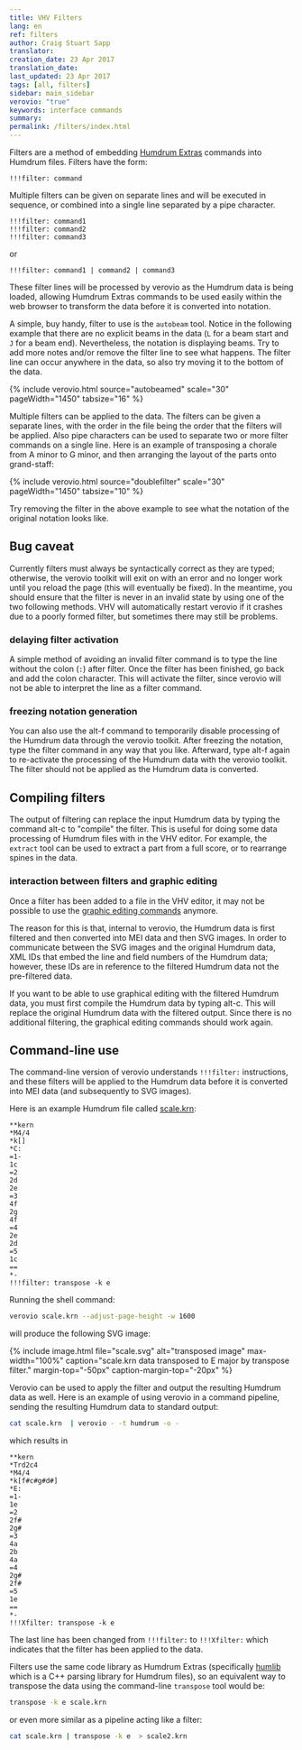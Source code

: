 ```yaml
---
title: VHV Filters
lang: en
ref: filters
author: Craig Stuart Sapp
translator: 
creation_date: 23 Apr 2017
translation_date: 
last_updated: 23 Apr 2017
tags: [all, filters]
sidebar: main_sidebar
verovio: "true"
keywords: interface commands 
summary: 
permalink: /filters/index.html
---
```



Filters are a method of embedding [Humdrum Extras](http://extras.humdrum.org)
commands into Humdrum files.  Filters have the form:

```
!!!filter: command 
```

Multiple filters can be given on separate lines and will be executed in sequence, 
or combined into a single line separated by a pipe character.

```
!!!filter: command1
!!!filter: command2
!!!filter: command3
```

or


```
!!!filter: command1 | command2 | command3
```


These filter lines will be processed by verovio as the Humdrum data is being
loaded, allowing Humdrum Extras commands to be used easily within
the web browser to transform the data before it is converted into notation.


A simple, buy handy, filter to use is the `autobeam` tool.  Notice in the 
following example that there are no explicit beams in the data (`L` for a
beam start and `J` for a beam end).  Nevertheless, the notation is
displaying beams.  Try to add more notes and/or remove the filter line
to see what happens.  The filter line can occur anywhere in the data,
so also try moving it to the bottom of the data.


{% include verovio.html
	source="autobeamed"
	scale="30"
	pageWidth="1450"
	tabsize="16"
%}

<script type="application/json" id="autobeamed">
!!!filter: autobeam
**kern
*M2/4
*MM72
*G:
8d
=1
8g
8b
8a
16cc
16cc
=2
16b
16b
8dd
8g
16g
16a
=3
16b
16b
8cc
8dd
8ee
=4
4.a
8d
=5
8g
8b
8a
16cc
16cc
=6
16b
16b
8dd
8g
16g
16a
=7
8b
8b
8a
16a
16a
=8
4.g
8d
=9
8g
8b
8a
16cc
16cc
=10
8b
8dd
8.g
16a
=11
8.b
16cc
8dd
8ee
=12
4.a
8d
=13
8g
8b
8a
8cc
=14
16b
16dd
16dd
16b
8g
16g
16a
=15
8.b
16cc
8a
8a
=16
4.g
8r
=17
8.dd
16dd
8.ee
16dd
=18
8b
4dd
8d
=19
8.g
16g
8a
8a
=20
4.b
8d
=21
8g
8b
8a
8cc
=22
16b
16dd
16dd
16b
8g
16g
16a
=23
8.b
16cc
8a
8a
=24
4.g
8d
=25
8g
8b
8a
16cc
16cc
=26
16b
16b
8dd
8g
16g
16a
=27
16b
16b
8cc
8dd
8ee
=28
4.a
8d
=29
8g
8b
8a
16cc
16cc
=30
16b
16b
8dd
8g
16g
16a
=31
8b
8b
8a
16a
16a
=32
4.g
8d
=33
8g
8b
8a
16cc
16cc
=34
8b
8dd
8.g
16a
=35
8.b
16cc
8dd
8ee
=36
4.a
8d
=37
8g
8b
8a
8cc
=38
16b
16dd
16dd
16b
8g
16g
16a
=39
8.b
16cc
8a
8a
=40
4.g
8r
=41
8.dd
16dd
8.ee
16dd
=42
8b
4dd
8d
=43
8.g
16g
8a
8a
=44
4.b
8d
=45
8g
8b
8a
8cc
=46
16b
16dd
16dd
16b
8g
16g
16a
=47
8.b
16cc
8a
8a
=48
4.g
8r
==
*-
</script>


Multiple filters can be applied to the data.  The filters can be
given a separate lines, with the order in the file being the order
that the filters will be applied.  Also pipe characters
can be used to separate two or more filter commands on a single line.
Here is an example of transposing a chorale from A minor to G minor,
and then arranging the layout of the parts onto grand-staff:

{% include verovio.html
	source="doublefilter"
	scale="30"
	pageWidth="1450"
	tabsize="10"
%}

<script type="application/x-humdrum" id="doublefilter">
!!!filter: transpose -k g | satb2gs
**kern	**kern	**kern	**kern
*Ibass	*Itenor	*Ialto	*Isoprn
*I"Bass	*I"Tenor	*I"Alto	*I"Soprano
*clefF4	*clefGv2	*clefG2	*clefG2
*k[]	*k[]	*k[]	*k[]
*a:	*a:	*a:	*a:
*M4/4	*M4/4	*M4/4	*M4/4
=1-	=1-	=1-	=1-
2D	2G#	2e	2b
4C	4A	4e	4e
4BB	4d	4g#	4b
=2	=2	=2	=2
4AA	4e	4a	4cc
4BB	4d	8gnXL	8bL
.	.	8f#J	8aJ
8CL	8eL	4e	4g
8BBJ	8dJ	.	.
4AA	4c	4f#	4a
=3	=3	=3	=3
2E;	2B;	2g#;	2b;
2E	2e	2g#	2b
=4	=4	=4	=4
4A	4e	4a	4cc
8GL	4f	4b	4dd
8FJ	.	.	.
4E	4g	4cc	8ccL
.	.	.	8bJ
4F	4c	4f	4a
=5	=5	=5	=5
4C	8cL	4e	4g
.	8BJ	.	.
4D	4A	8dL	4f
.	.	8cJ	.
2E;	2G#;	2B;	2e;
=6:|!	=6:|!	=6:|!	=6:|!
2c	2A	2e	2a
4B	4B	4d	4gnX
4A	4c	8eL	4cc
.	.	8f#J	.
=7	=7	=7	=7
4G	4d	4g	4b
8FnXL	8dL	4a	4a
8EJ	8eJ	.	.
4D	4f	8bL	8ddL
.	.	8aJ	8ccJ
4E	4B	4g#	4b
=8	=8	=8	=8
2AA;	2c;	2e;	2a;
2A	2e	2a	2cc
=9	=9	=9	=9
4E	4e	4g	4b
8DL	4e	4g	4cc
8CJ	.	.	.
4BB	4d	8gL	4dd
.	.	8fJ	.
4C	4c	4e	4g
=10	=10	=10	=10
4D	8F#	4d	4b
.	4G	.	.
4D	.	4c	4a
.	8F#	.	.
2GG;	2G;	2B;	2g;
=11	=11	=11	=11
2C	2G	2e	2g
4AA	4A	4e	4cc
4E	4G#	8eL	4b
.	.	8dJ	.
=12	=12	=12	=12
4F	4A	4c	4a
4C	4G	4c	4e
4BB-	4G	[2d	4g
4AA	4A	.	4f
=13	=13	=13	=13
4GG#	4B	4d]	1e;
4AA	4A	4c	.
2EE;	2G#X;	2B;	.
==	==	==	==
*-	*-	*-	*-
</script>

Try removing the filter in the above example to see what the notation 
of the original notation looks like.

## Bug caveat ##

Currently filters must always be syntactically correct as they are typed;
otherwise, the verovio toolkit will exit on with an error and no longer
work until you reload the page (this will eventually be fixed).  In the 
meantime, you should ensure that the filter is never in an invalid state
by using one of the two following methods.  VHV will automatically restart
verovio if it crashes due to a poorly formed filter, but sometimes there 
may still be problems.

### delaying filter activation ###

A simple method of avoiding an invalid filter command is to type the line
without the colon (`:`) after filter.  Once the filter has been finished, go
back and add the colon character.  This will activate the filter, since verovio
will not be able to interpret the line as a filter command.


### freezing notation generation ###

You can also use the <span class="keypress">alt-f</span> command to temporarily
disable processing of the Humdrum data through the verovio toolkit.  After
freezing the notation, type the filter command in any way that you like.
Afterward, type <span class="keypress">alt-f</span> again to re-activate
the processing of the Humdrum data with the verovio toolkit.  The filter
should not be applied as the Humdrum data is converted.


## Compiling filters ##

The output of filtering can replace the input Humdrum data by 
typing the command <span class="keypress">alt-c</span> to "compile"
the filter.  This is useful for doing some data processing of Humdrum
files with in the VHV editor.  For example, the `extract` tool can
be used to extract a part from a full score, or to rearrange spines
in the data.


### interaction between filters and graphic editing ###


Once a filter has been added to a file in the VHV editor, it may not
be possible to use the [graphic editing commands](/graphic) anymore.

The reason for this is that, internal to verovio, the Humdrum data is
first filtered and then converted into MEI data and then SVG images.
In order to communicate between the SVG images and the original Humdrum data,
XML IDs that embed the line and field numbers of the Humdrum data; however,
these IDs are in reference to the filtered Humdrum data not the pre-filtered
data.

If you want to be able to use graphical editing with the filtered
Humdrum data, you must first compile the Humdrum data by typing
<span class="keypress">alt-c</span>.  This will replace the original
Humdrum data with the filtered output.  Since there is no additional
filtering, the graphical editing commands should work again.



## Command-line use ##

The command-line version of verovio understands `!!!filter:`
instructions, and these filters will be applied to the Humdrum data
before it is converted into MEI data (and subsequently to SVG
images).

Here is an example Humdrum file called [scale.krn](scale.krn):

```
**kern
*M4/4
*k[]
*C:
=1-
1c
=2
2d
2e
=3
4f
2g
4f
=4
2e
2d
=5
1c
==
*-
!!!filter: transpose -k e
```

Running the shell command:

```bash
verovio scale.krn --adjust-page-height -w 1600
```

will produce the following SVG image:

{% include image.html
	file="scale.svg"
	alt="transposed image"
	max-width="100%"
	caption="scale.krn data transposed to E major by transpose filter."
	margin-top="-50px"
	caption-margin-top="-20px"
%}


Verovio can be used to apply the filter and output the resulting Humdrum data
as well.  Here is an example of using verovio in a command pipeline, sending 
the resulting Humdrum data to standard output:

```bash
cat scale.krn  | verovio - -t humdrum -o -
```

which results in

```
**kern
*Trd2c4
*M4/4
*k[f#c#g#d#]
*E:
=1-
1e
=2
2f#
2g#
=3
4a
2b
4a
=4
2g#
2f#
=5
1e
==
*-
!!!Xfilter: transpose -k e
```

The last line has been changed from `!!!filter:` to `!!!Xfilter:` which indicates
that the filter has been applied to the data.

Filters use the same code library as Humdrum Extras (specifically 
[humlib](http://humlib.humdrum.org) which is a C++ parsing library for Humdrum files),
so an equivalent way to transpose the data using the command-line `transpose` tool
would be:

```bash
transpose -k e scale.krn
```

or even more similar as a pipeline acting like a filter:


```bash
cat scale.krn | transpose -k e  > scale2.krn
```

